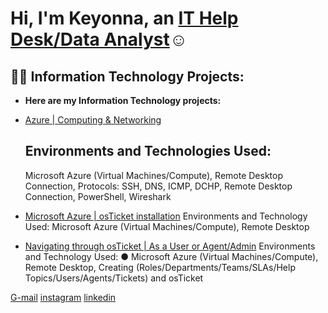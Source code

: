 <h1>Hi, I'm Keyonna, an <a href="https://www.linkedin.com/in/keyonna-hicks-ba663113b/">IT Help Desk/Data Analyst</a>☺</h1>

<h2>👨‍💻 Information Technology Projects:</h2>

- <b>Here are my Information Technology projects:</b>
- [Azure | Computing & Networking](https://kiitokeystudios.com/informationtech/)
  
   <h2> Environments and Technologies Used: </h2>
   Microsoft Azure (Virtual Machines/Compute), Remote Desktop Connection, Protocols: SSH, DNS, ICMP, DCHP, Remote Desktop Connection, PowerShell, Wireshark


- [Microsoft Azure | osTicket installation](https://kiitokeystudios.com/informationtech/)
Environments and Technology Used: Microsoft Azure (Virtual Machines/Compute), Remote Desktop


- [Navigating through osTicket | As a User or Agent/Admin](https://kiitokeystudios.com/informationtech/)
Environments and Technology Used:
    ● Microsoft Azure (Virtual Machines/Compute), Remote Desktop, Creating (Roles/Departments/Teams/SLAs/Help Topics/Users/Agents/Tickets) and osTicket
 
[G-mail](kiitokeyonna@gmail.com)                [instagram](https://www.instagram.com/kiikiitag/)                  [linkedin](https://www.linkedin.com/in/keyonna-hicks-ba663113b/)
  
